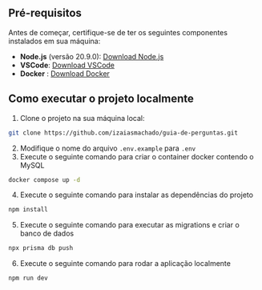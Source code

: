 ## Pré-requisitos

Antes de começar, certifique-se de ter os seguintes componentes instalados em sua máquina:

- **Node.js** (versão 20.9.0): [Download Node.js](https://nodejs.org/)
- **VSCode**: [Download VSCode](https://code.visualstudio.com/)
- **Docker** : [Download Docker](https://www.docker.com/get-started)

## Como executar o projeto localmente

1. Clone o projeto na sua máquina local:

`````bash
git clone https://github.com/izaiasmachado/guia-de-perguntas.git
`````

2. Modifique o nome do arquivo `.env.example` para `.env`
3. Execute o seguinte comando para criar o container docker contendo o MySQL

````bash
docker compose up -d
````

4. Execute o seguinte comando para instalar as dependências do projeto

````bash
npm install
````

5. Execute o seguinte comando para executar as migrations e criar o banco de dados

````bash
npx prisma db push
````

6. Execute o seguinte comando para rodar a aplicação localmente

````bash
npm run dev
````

